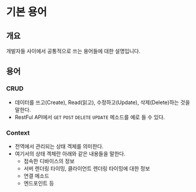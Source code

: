 # 기본 용어
## 개요
개발자들 사이에서 공통적으로 쓰는 용어들에 대한 설명입니다.
## 용어
### CRUD
- 데이터를 쓰고(Create), Read(읽고), 수정하고(Update), 삭제(Delete)하는 것을 말한다.
- RestFul API에서 ```GET``` ```POST``` ```DELETE``` ```UPDATE``` 메소드를 예로 들 수 있다.
### Context
- 전역에서 관리되는 상태 겍체를 의미한다.
- 여기서의 상태 겍체란 아래와 같은 내용들을 말한다.
  - 접속한 디바이스의 정보
  - 서버 렌더링 타이밍, 클라이언트 렌더링 타이밍에 대한 정보
  - 연결 메소드
  - 엔드포인트 등